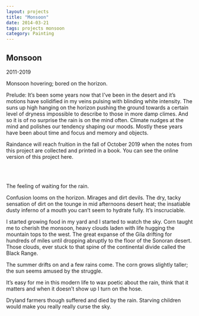 ```yaml
---
layout: projects
title: "Monsoon" 
date: 2014-03-21 
tags: projects monsoon
category: Painting 
---
```



## Monsoon 

2011-2019

Monsoon hovering; bored on the horizon.

Prelude:
It’s been some years now that I’ve been in the desert and it’s motions have solidified in my veins pulsing with blinding white intensity. The suns up high hanging on the horizon pushing the ground towards a certain level of dryness impossible to describe to those in more damp climes. And so it is of no surprise the rain is on the mind often. Climate nudges at the mind and polishes our tendency shaping our moods. Mostly these years have been about time and focus and memory and objects.

Raindance will reach fruition in the fall of October 2019 when the notes from this project are collected and printed in a book. You can see the online version of this project here.

<br/><br/>

The feeling of waiting for the rain.

Confusion looms on the horizon. Mirages and dirt devils. The dry, tacky sensation of dirt on the tounge in mid afternoons desert heat; the insatiable dusty inferno of a mouth you can’t seem to hydrate fully. It’s inscruciable.

I started growing food in my yard and I started to watch the sky. Corn taught me to cherish the monsoon, heavy clouds laden with life hugging the mountain tops to the west. The great expanse of the Gila drifting for hundreds of miles until dropping abruptly to the floor of the Sonoran desert. Those clouds, ever stuck to that spine of the continental divide called the Black Range.

The summer drifts on and a few rains come. The corn grows slightly taller; the sun seems amused by the struggle.

It’s easy for me in this modern life to wax poetic about the rain, think that it matters and when it doesn’t show up I turn on the hose.

Dryland farmers though suffered and died by the rain. Starving children would make you really really curse the sky.
